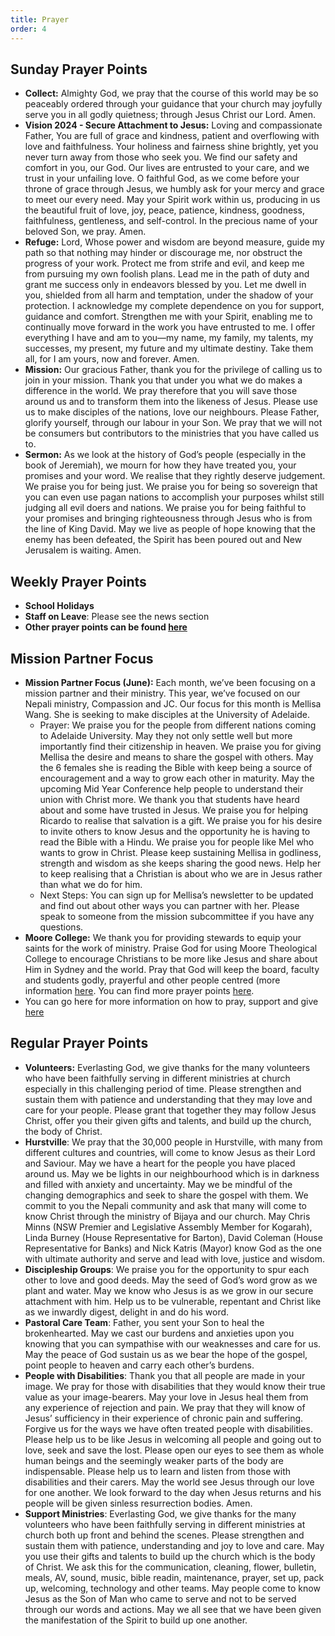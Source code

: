 ```yaml
---
title: Prayer
order: 4
---
```


## Sunday Prayer Points


- **Collect:** Almighty God, we pray that the course of this world may be so peaceably ordered through your guidance that your church may joyfully serve you in all godly quietness; through Jesus Christ our Lord. Amen.
- **Vision 2024 - Secure Attachment to Jesus:** Loving and compassionate Father, You are full of grace and kindness, patient and overflowing with love and faithfulness. Your holiness and fairness shine brightly, yet you never turn away from those who seek you. We find our safety and comfort in you, our God. Our lives are entrusted to your care, and we trust in your unfailing love. O faithful God, as we come before your throne of grace through Jesus, we humbly ask for your mercy and grace to meet our every need. May your Spirit work within us, producing in us the beautiful fruit of love, joy, peace, patience, kindness, goodness, faithfulness, gentleness, and self-control. In the precious name of your beloved Son, we pray. Amen.
- **Refuge:** Lord, Whose power and wisdom are beyond measure, guide my path so that nothing may hinder or discourage me, nor obstruct the progress of your work. Protect me from strife and evil, and keep me from pursuing my own foolish plans. Lead me in the path of duty and grant me success only in endeavors blessed by you. Let me dwell in you, shielded from all harm and temptation, under the shadow of your protection. I acknowledge my complete dependence on you for support, guidance and comfort. Strengthen me with your Spirit, enabling me to continually move forward in the work you have entrusted to me. I offer everything I have and am to you—my name, my family, my talents, my successes, my present, my future and my ultimate destiny. Take them all, for I am yours, now and forever. Amen. 
- **Mission:** Our gracious Father, thank you for the privilege of calling us to join in your mission. Thank you that under you what we do makes a difference in the world. We pray therefore that you will save those around us and to transform them into the likeness of Jesus. Please use us to make disciples of the nations, love our neighbours. Please Father, glorify yourself, through our labour in your Son. We pray that we will not be consumers but contributors to the ministries that you have called us to. 
- **Sermon:**  As we look at the history of God’s people (especially in the book of Jeremiah), we mourn for how they have treated you, your promises and your word. We realise that they rightly deserve judgement. We praise you for being just. We praise you for being so sovereign that you can even use pagan nations to accomplish your purposes whilst still judging all evil doers and nations. We praise you for being faithful to your promises and bringing righteousness through Jesus who is from the line of King David. May we live as people of hope knowing that the enemy has been defeated, the Spirit has been poured out and New Jerusalem is waiting. Amen.


## Weekly Prayer Points

- **School Holidays**
- **Staff on Leave**: Please see the news section 
- **Other prayer points can be found [here](https://stgeorgeshurstville.org.au/prayer)** 


## Mission Partner Focus

- **Mission Partner Focus (June):** Each month, we’ve been focusing on a mission partner and their ministry. This year, we’ve focused on our Nepali ministry, Compassion and JC. Our focus for this month is Mellisa Wang. She is seeking to make disciples at the University of Adelaide.
  - Prayer: We praise you for the people from different nations coming to Adelaide University. May they not only settle well but more importantly find their citizenship in heaven. We praise you for giving Mellisa the desire and means to share the gospel with others. May the 6 females she is reading the Bible with keep being a source of encouragement and a way to grow each other in maturity. May the upcoming Mid Year Conference help people to understand their union with Christ more. We thank you that students have heard about and some have trusted in Jesus. We praise you for helping Ricardo to realise that salvation is a gift. We praise you for his desire to invite others to know Jesus and the opportunity he is having to read the Bible with a Hindu. We praise you for people like Mel who wants to grow in Christ. Please keep sustaining Mellisa in godliness, strength and wisdom as she keeps sharing the good news. Help her to keep realising that a Christian is about who we are in Jesus rather than what we do for him.
  - Next Steps: You can sign up for Mellisa’s newsletter to be updated and find out about other ways you can partner with her. Please speak to someone from the mission subcommittee if you have any questions.
- **Moore College:** We thank you for providing stewards to equip your saints for the work of ministry. Praise God for using Moore Theological College to encourage Christians to be more like Jesus and share about Him in Sydney and the world. Pray that God will keep the board, faculty and students godly, prayerful and other people centred (more information [here](https://moore.edu.au/missions). You can find more prayer points [here](https://moore.edu.au/support-moore/prayer-points/).
- You can go here for more information on how to pray, support and give [here](https://stgeorgeshurstville.org.au/mission-partners)


## Regular Prayer Points

- **Volunteers:** Everlasting God, we give thanks for the many volunteers who have been faithfully serving in different ministries at church especially in this challenging period of time. Please strengthen and sustain them with patience and understanding that they may love and care for your people. Please grant that together they may follow Jesus Christ, offer you their given gifts and talents, and build up the church, the body of Christ.
- **Hurstville**: We pray that the 30,000 people in Hurstville, with many from different cultures and countries, will come to know Jesus as their Lord and Saviour. May we have a heart for the people you have placed around us. May we be lights in our neighbourhood which is in darkness and filled with anxiety and uncertainty. May we be mindful of the changing demographics and seek to share the gospel with them. We commit to you the Nepali community and ask that many will come to know Christ through the ministry of Bijaya and our church. May Chris Minns (NSW Premier and Legislative Assembly Member for Kogarah), Linda Burney (House Representative for Barton), David Coleman (House Representative for Banks) and Nick Katris (Mayor) know God as the one with ultimate authority and serve and lead with love, justice and wisdom. 
- **Discipleship Groups**: We praise you for the opportunity to spur each other to love and good deeds. May the seed of God’s word grow as we plant and water. May we know who Jesus is as we grow in our secure attachment with him. Help us to be vulnerable, repentant and Christ like as we inwardly digest, delight in and do his word. 
- **Pastoral Care Team**: Father, you sent your Son to heal the brokenhearted. May we cast our burdens and anxieties upon you knowing that you can sympathise with our weaknesses and care for us. May the peace of God sustain us as we bear the hope of the gospel, point people to heaven and carry each other’s burdens. 
- **People with Disabilities**: Thank you that all people are made in your image. We pray for those with disabilities that they would know their true value as your image-bearers. May your love in Jesus heal them from any experience of rejection and pain. We pray that they will know of Jesus’ sufficiency in their experience of chronic pain and suffering. Forgive us for the ways we have often treated people with disabilities. Please help us to be like Jesus in welcoming all people and going out to love, seek and save the lost. Please open our eyes to see them as whole human beings and the seemingly weaker parts of the body are indispensable. Please help us to learn and listen from those with disabilities and their carers. May the world see Jesus through our love for one another. We look forward to the day when Jesus returns and his people will be given sinless resurrection bodies. Amen.
- **Support Ministries**: Everlasting God, we give thanks for the many volunteers who have been faithfully serving in different ministries at church both up front and behind the scenes. Please strengthen and sustain them with patience, understanding and joy to love and care. May you use their gifts and talents to build up the church which is the body of Christ. We ask this for the communication, cleaning, flower, bulletin, meals, AV, sound, music, bible readin, maintenance, prayer, set up, pack up, welcoming, technology and other teams. May people come to know Jesus as the Son of Man who came to serve and not to be served through our words and actions. May we all see that we have been given the manifestation of the Spirit to build up one another. 



